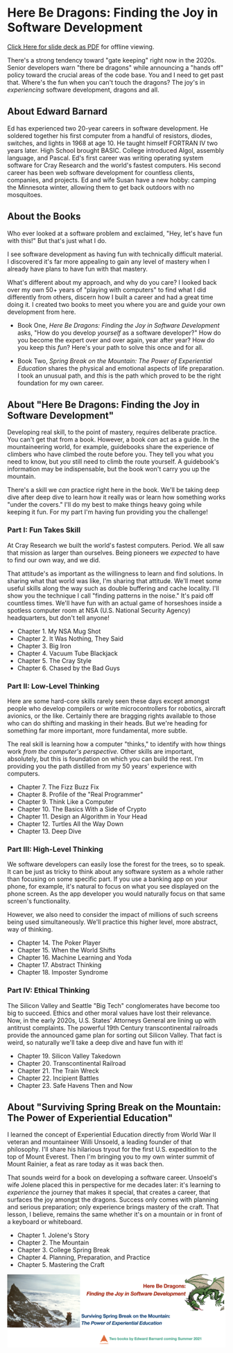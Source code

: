 # Here Be Dragons: Finding the Joy in Software Development

[Click Here for slide deck as PDF](slide-decks/2021-04-midwest-php-dragons.pdf) for offline viewing.

There's a strong tendency toward "gate keeping" right now in the 2020s. Senior developers warn "there be dragons" while
announcing a "hands off" policy toward the crucial areas of the code base. You and I need to get past that. Where's the
fun when you can't touch the dragons? The joy's in _experiencing_ software development, dragons and all.

## About Edward Barnard

Ed has experienced two 20-year careers in software development. He soldered together his first computer from a handful
of resistors, diodes, switches, and lights in 1968 at age 10. He taught himself FORTRAN IV two years later. High School
brought BASIC. College introduced Algol, assembly language, and Pascal. Ed's first career was writing operating system
software for Cray Research and the world's fastest computers. His second career has been web software development for
countless clients, companies, and projects. Ed and wife Susan have a new hobby: camping the Minnesota winter, allowing
them to get back outdoors with no mosquitoes.

## About the Books

Who ever looked at a software problem and exclaimed, "Hey, let's have fun with this!" But that's just what I do.

I see software development as having fun with technically difficult material. I discovered it's far more appealing to
gain any level of mastery when I already have plans to have fun with that mastery.

What's different about my approach, and why do you care? I looked back over my own 50+ years of "playing with computers"
to find what I did differently from others, discern how I built a career and had a great time doing it. I created two
books to meet you where you are and guide your own development from here.

* Book One, *Here Be Dragons: Finding the Joy in Software Development* asks, "How do you develop *yourself* as a
  software developer?" How do you become the expert over and over again, year after year? How do you keep this *fun*?
  Here's your path to solve this once and for all.

* Book Two, *Spring Break on the Mountain: The Power of Experiential Education* shares the physical and emotional
  aspects of life preparation. I took an unusual path, and *this* is the path which proved to be the right foundation
  for my own career.

## About "Here Be Dragons: Finding the Joy in Software Development"

Developing real skill, to the point of mastery, requires deliberate practice. You can't get that from a book. However, a
book *can* act as a guide. In the mountaineering world, for example, guidebooks share the experience of climbers who
have climbed the route before you. They tell you what you need to know, but *you* still need to climb the route
yourself. A guidebook's information may be indispensable, but the book won't carry you up the mountain.

There's a skill we *can* practice right here in the book. We'll be taking deep dive after deep dive to learn how it
really was or learn how something works "under the covers." I'll do my best to make things heavy going while keeping it
fun. For my part I'm having fun providing you the challenge!

### Part I: Fun Takes Skill

At Cray Research we built the world's fastest computers. Period. We all saw that mission as larger than ourselves. Being
pioneers we *expected* to have to find our own way, and we did.

That attitude's as important as the willingness to learn and find solutions. In sharing what that world was like, I'm
sharing that attitude. We'll meet some useful skills along the way such as double buffering and cache locality. I'll
show you the technique I call "finding patterns in the noise." It's paid off countless times. We'll have fun with an
actual game of horseshoes inside a spotless computer room at NSA (U.S. National Security Agency) headquarters, but don't
tell anyone!

* Chapter 1. My NSA Mug Shot
* Chapter 2. It Was Nothing, They Said
* Chapter 3. Big Iron
* Chapter 4. Vacuum Tube Blackjack
* Chapter 5. The Cray Style
* Chapter 6. Chased by the Bad Guys

### Part II: Low-Level Thinking

Here are some hard-core skills rarely seen these days except amongst people who develop compilers or write
microcontrollers for robotics, aircraft avionics, or the like. Certainly there are bragging rights available to those
who can do shifting and masking in their heads. But we're heading for something far more important, more fundamental,
more subtle.

The real skill is learning how a computer "thinks," to identify with how things work *from the computer's perspective.*
Other skills are important, absolutely, but this is foundation on which you can build the rest. I'm providing you the
path distilled from my 50 years' experience with computers.

* Chapter 7. The Fizz Buzz Fix
* Chapter 8. Profile of the "Real Programmer"
* Chapter 9. Think Like a Computer
* Chapter 10. The Basics With a Side of Crypto
* Chapter 11. Design an Algorithm in Your Head
* Chapter 12. Turtles All the Way Down
* Chapter 13. Deep Dive

### Part III: High-Level Thinking

We software developers can easily lose the forest for the trees, so to speak. It can be just as tricky to think about
any software system as a whole rather than focusing on some specific part. If you use a banking app on your phone, for
example, it's natural to focus on what you see displayed on the phone screen. As the app developer you would naturally
focus on that same screen's functionality.

However, we also need to consider the impact of millions of such screens being used simultaneously. We'll practice this
higher level, more abstract, way of thinking.

* Chapter 14. The Poker Player
* Chapter 15. When the World Shifts
* Chapter 16. Machine Learning and Yoda
* Chapter 17. Abstract Thinking
* Chapter 18. Imposter Syndrome

### Part IV: Ethical Thinking

The Silicon Valley and Seattle "Big Tech" conglomerates have become too big to succeed. Ethics and other moral values
have lost their relevance. Now, in the early 2020s, U.S. States' Attorneys General are lining up with antitrust
complaints. The powerful 19th Century transcontinental railroads provide the announced game plan for sorting out Silicon
Valley. That fact is weird, so naturally we'll take a deep dive and have fun with it!

* Chapter 19. Silicon Valley Takedown
* Chapter 20. Transcontinental Railroad
* Chapter 21. The Train Wreck
* Chapter 22. Incipient Battles
* Chapter 23. Safe Havens Then and Now

## About "Surviving Spring Break on the Mountain: The Power of Experiential Education"

I learned the concept of Experiential Education directly from World War II veteran and mountaineer Willi Unsoeld, a
leading founder of that philosophy. I'll share his hilarious tryout for the first U.S. expedition to the top of Mount
Everest. Then I'm bringing you to my own winter summit of Mount Rainier, a feat as rare today as it was back then.

That sounds weird for a book on developing a software career. Unsoeld's wife Jolene placed this in perspective for me
decades later: it's learning to *experience* the journey that makes it special, that creates a career, that surfaces the
joy amongst the dragons. Success only comes with planning and serious preparation; only experience brings mastery of the
craft. That lesson, I believe, remains the same whether it's on a mountain or in front of a keyboard or whiteboard.

* Chapter 1. Jolene's Story
* Chapter 2. The Mountain
* Chapter 3. College Spring Break
* Chapter 4. Planning, Preparation, and Practice
* Chapter 5. Mastering the Craft

![Two Books](figures/dragons-twitter.png)
